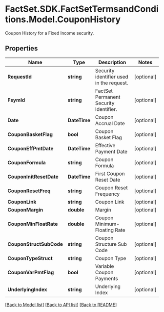 # FactSet.SDK.FactSetTermsandConditions.Model.CouponHistory
Coupon History for a Fixed Income security.

## Properties

Name | Type | Description | Notes
------------ | ------------- | ------------- | -------------
**RequestId** | **string** | Security identifier used in the request. | [optional] 
**FsymId** | **string** | FactSet Permanent Security Identifier. | [optional] 
**Date** | **DateTime** | Coupon Accrual Date | [optional] 
**CouponBasketFlag** | **bool** | Coupon Basket Flag | [optional] 
**CouponEffPmtDate** | **DateTime** | Effective Payment Date | [optional] 
**CouponFormula** | **string** | Coupon Formula | [optional] 
**CouponInitResetDate** | **DateTime** | First Coupon Reset Date | [optional] 
**CouponResetFreq** | **string** | Coupon Reset Frequency | [optional] 
**CouponLink** | **string** | Coupon Link | [optional] 
**CouponMargin** | **double** | Margin | [optional] 
**CouponMinFloatRate** | **double** | Coupon Minimum-Floating Rate | [optional] 
**CouponStructSubCode** | **string** | Coupon Structure Sub Code | [optional] 
**CouponTypeStruct** | **string** | Coupon Type | [optional] 
**CouponVarPmtFlag** | **bool** | Variable Coupon Payments | [optional] 
**UnderlyingIndex** | **string** | Underlying Index | [optional] 

[[Back to Model list]](../README.md#documentation-for-models) [[Back to API list]](../README.md#documentation-for-api-endpoints) [[Back to README]](../README.md)

